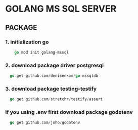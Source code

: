 # GOLANG MS SQL SERVER

## PACKAGE

### 1. initialization go
```go
    go mod init golang-mssql
```

### 2. download package driver postgresql
```go
  go get github.com/denisenkom/go-mssqldb
```

### 3. download package testing-testify
```go
  go get github.com/stretchr/testify/assert
```

### if you using .env first download package godotenv
```go
  go get github.com/joho/godotenv
```
